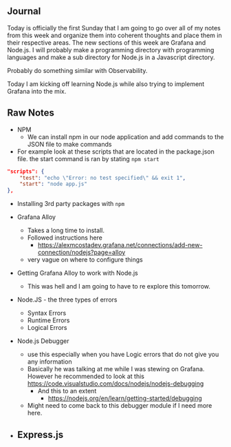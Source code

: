 ## Journal

Today is officially the first Sunday that I am going to go over all of my notes from this week and organize them into coherent thoughts and place them in their respective areas. The new sections of this week are Grafana and Node.js. I will probably make a programming directory with programming languages and make a sub directory for Node.js in a Javascript directory. 

Probably do something similar with Observability.

Today I am kicking off learning Node.js while also trying to implement Grafana into the mix.

## Raw Notes
- NPM
	- We can install npm in our node application and add commands to the JSON file to make commands
- For example look at these scripts that are located in the package.json file. the start command is ran by stating `npm start` 
```JSON
"scripts": {
	"test": "echo \"Error: no test specified\" && exit 1",
	"start": "node app.js"
},
```


- Installing 3rd party packages with `npm` 

- Grafana Alloy
	- Takes a long time to install.
	- Followed instructions here
		- https://alexmcostadev.grafana.net/connections/add-new-connection/nodejs?page=alloy
	- very vague on where to configure things
- Getting Grafana Alloy to work with Node.js
	- This was hell and I am going to have to re explore this tomorrow.

- Node.JS - the three types of errors
	- Syntax Errors
	- Runtime Errors
	- Logical Errors

- Node.js Debugger
	- use this especially when you have Logic errors that do not give you any information
	- Basically he was talking at me while I was stewing on Grafana. However he recommended to look at this https://code.visualstudio.com/docs/nodejs/nodejs-debugging
		- And this to an extent
			- https://nodejs.org/en/learn/getting-started/debugging
	- Might need to come back to this debugger module if I need more here.

- Express.js
	- 